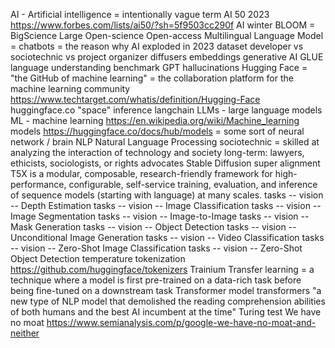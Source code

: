 AI - Artificial intelligence = intentionally vague term
AI 50 2023 https://www.forbes.com/lists/ai50/?sh=5f9503cc290f
AI winter
BLOOM = BigScience Large Open-science Open-access Multilingual Language Model =
chatbots = the reason why AI exploded in 2023
dataset
developer vs sociotechnic vs project organizer
diffusers
embeddings
generative AI
GLUE language understanding benchmark
GPT
hallucinations
Hugging Face = "the GitHub of machine learning" = the collaboration platform for the machine learning community https://www.techtarget.com/whatis/definition/Hugging-Face
huggingface.co "space"
inference
langchain
LLMs - large language models
ML - machine learning https://en.wikipedia.org/wiki/Machine_learning
models https://huggingface.co/docs/hub/models = some sort of neural network / brain
NLP Natural Language Processing
sociotechnic = skilled at analyzing the interaction of technology and society long-term: lawyers, ethicists, sociologists, or rights advocates
Stable Diffusion
super alignment
T5X is a modular, composable, research-friendly framework for high-performance, configurable, self-service training, evaluation, and inference of sequence models (starting with language) at many scales.
tasks -- vision -- Depth Estimation
tasks -- vision -- Image Classification
tasks -- vision -- Image Segmentation
tasks -- vision -- Image-to-Image
tasks -- vision -- Mask Generation
tasks -- vision -- Object Detection
tasks -- vision -- Unconditional Image Generation
tasks -- vision -- Video Classification
tasks -- vision -- Zero-Shot Image Classification
tasks -- vision -- Zero-Shot Object Detection
temperature
tokenization https://github.com/huggingface/tokenizers
Trainium
Transfer learning = a technique where a model is first pre-trained on a data-rich task before being fine-tuned on a downstream task
Transformer model
transformers "a new type of NLP model that demolished the reading comprehension abilities of both humans and the best AI incumbent at the time"
Turing test
We have no moat https://www.semianalysis.com/p/google-we-have-no-moat-and-neither
